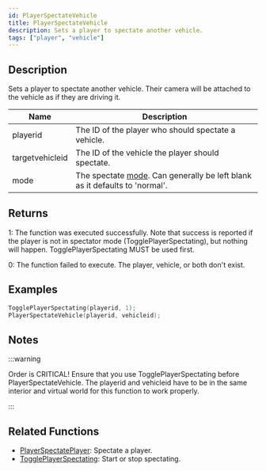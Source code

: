 ```yaml
---
id: PlayerSpectateVehicle
title: PlayerSpectateVehicle
description: Sets a player to spectate another vehicle.
tags: ["player", "vehicle"]
---
```


## Description

Sets a player to spectate another vehicle. Their camera will be attached to the vehicle as if they are driving it.

| Name            | Description                                                                                                 |
| --------------- | ----------------------------------------------------------------------------------------------------------- |
| playerid        | The ID of the player who should spectate a vehicle.                                                         |
| targetvehicleid | The ID of the vehicle the player should spectate.                                                           |
| mode            | The spectate [mode](../resources/spectatemodes.md). Can generally be left blank as it defaults to 'normal'. |

## Returns

1: The function was executed successfully. Note that success is reported if the player is not in spectator mode (TogglePlayerSpectating), but nothing will happen. TogglePlayerSpectating MUST be used first.

0: The function failed to execute. The player, vehicle, or both don't exist.

## Examples

```c
TogglePlayerSpectating(playerid, 1);
PlayerSpectateVehicle(playerid, vehicleid);
```

## Notes

:::warning

Order is CRITICAL! Ensure that you use TogglePlayerSpectating before PlayerSpectateVehicle.
The playerid and vehicleid have to be in the same interior and virtual world for this function to work properly.

:::

## Related Functions

- [PlayerSpectatePlayer](PlayerSpectatePlayer.md): Spectate a player.
- [TogglePlayerSpectating](TogglePlayerSpectating.md): Start or stop spectating.
